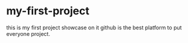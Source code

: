 # my-first-project
this is my first project showcase on it
github is the best platform to put everyone project.

